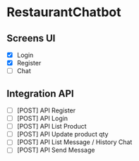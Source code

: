 # RestaurantChatbot

## Screens UI

- [x] Login
- [x] Register
- [ ] Chat

## Integration API

- [ ] [POST] API Register
- [ ] [POST] API Login
- [ ] [POST] API List Product
- [ ] [POST] API Update product qty
- [ ] [POST] API List Message / History Chat
- [ ] [POST] API Send Message
